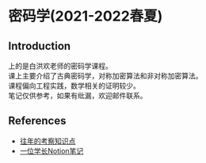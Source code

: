 # 密码学(2021-2022春夏)

## Introduction
上的是白洪欢老师的密码学课程。  
课上主要介绍了古典密码学，对称加密算法和非对称加密算法。  
课程偏向工程实践，数学相关的证明较少。  
笔记仅供参考，如果有纰漏，欢迎邮件联系。  

## References

- [往年的考察知识点](https://github.com/QSCTech/zju-icicles/blob/master/%E5%AF%86%E7%A0%81%E5%AD%A6/%E8%80%83%E8%AF%95%E8%8C%83%E5%9B%B4%2B%E7%AE%80%E7%AD%94by%20xw.txt)
- [一位学长Notion笔记](https://yinwhe.notion.site/ab6585c07ceb48e6881201c1e245f278)

